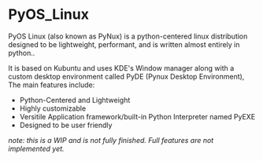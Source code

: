 # PyOS_Linux
PyOS Linux (also known as PyNux) is a python-centered linux distribution designed to be lightweight, performant, and is written almost entirely in python..

It is based on Kubuntu and uses KDE's Window manager along with a custom desktop environment called PyDE (Pynux Desktop Environment), The main features include:
<ul>
    <li>Python-Centered and Lightweight</li>
    <li>Highly customizable</li>
    <li>Versitile Application framework/built-in Python Interpreter named PyEXE</li>
    <li>Designed to be user friendly</li>
</ul>

<em>note: this is a WIP and is not fully finished. Full features are not implemented yet.</em>
